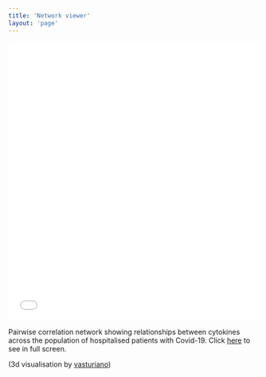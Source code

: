 ```yaml
---
title: 'Network viewer'
layout: 'page'
---
```


<div>
    <iframe
        style="width:100%;  min-height: 40em; border: none;"
        class="img-responsive"
        src="view.html?&ndim=3&nsize=9&colorby=MCL1.4&jsonsource=jsonfiles/isaric.t1.complete.severity.transposed.mcl1.4.spearman.t0.2k3.json"
        sandbox="allow-popups allow-scripts allow-forms allow-same-origin"
        marginwidth="0"
        marginheight="0"
        scrolling="no"
    ></iframe>
    <p class="caption">
        Pairwise correlation network showing relationships between cytokines across the population of hospitalised patients with Covid-19. Click <a href="view.html?&ndim=3&nsize=9&colorby=MCL1.4&jsonsource=jsonfiles/isaric.t1.complete.severity.transposed.mcl1.4.spearman.t0.2k3.json"> here</a> to see in full screen.
    </p>
    (3d visualisation by <a href="https://bl.ocks.org/vasturiano/">vasturiano</a>)
</div>